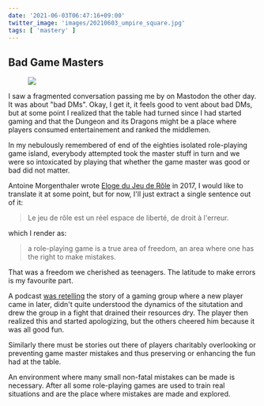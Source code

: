 ```yaml
---
date: '2021-06-03T06:47:16+09:00'
twitter_image: 'images/20210603_umpire_square.jpg'
tags: [ 'mastery' ]
---
```


## Bad Game Masters

<figure class="right">
<img src="images/20210603_umpire.jpg" loading="lazy" />
<figcaption>
</figcaption>
</figure>

I saw a fragmented conversation passing me by on Mastodon the other day. It was about "bad DMs". Okay, I get it, it feels good to vent about bad DMs, but at some point I realized that the table had turned since I had started gaming and that the Dungeon and its Dragons might be a place where players consumed entertainement and ranked the middlemen.

In my nebulously remembered of end of the eighties isolated role-playing game island, everybody attempted took the master stuff in turn and we were so intoxicated by playing that whether the game master was good or bad did not matter.

Antoine Morgenthaler wrote [Eloge du Jeu de Rôle](https://romaricbriand.fr/documentsdivers/ELOGE_V1_2.pdf) in 2017, I would like to translate it at some point, but for now, I'll just extract a single sentence out of it:

> Le jeu de rôle est un réel espace de liberté, de droit à l'erreur.

which I render as:

> a role-playing game is a true area of freedom, an area where one has the right to make mistakes.

That was a freedom we cherished as teenagers. The latitude to make errors is my favourite part.

A podcast [was retelling](https://www.youtube.com/watch?v=7x13N6MICMg) the story of a gaming group where a new player came in later, didn't quite understood the dynamics of the situtation and drew the group in a fight that drained their resources dry. The player then realized this and started apologizing, but the others cheered him because it was all good fun.

Similarly there must be stories out there of players charitably overlooking or preventing game master mistakes and thus preserving or enhancing the fun had at the table.

An environment where many small non-fatal mistakes can be made is necessary. After all some role-playing games are used to train real situations and are the place where mistakes are made and explored.

